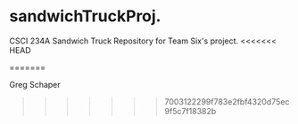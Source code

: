# sandwichTruckProj.
CSCI 234A Sandwich Truck Repository for Team Six's project.
<<<<<<< HEAD

=======

Greg Schaper
>>>>>>> 7003122299f783e2fbf4320d75ec9f5c7f18382b
